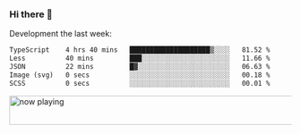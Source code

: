 ### Hi there 👋

Development the last week:
<!--START_SECTION:waka-->

```txt
TypeScript    4 hrs 40 mins   ████████████████████▒░░░░   81.52 %
Less          40 mins         ███░░░░░░░░░░░░░░░░░░░░░░   11.66 %
JSON          22 mins         █▓░░░░░░░░░░░░░░░░░░░░░░░   06.63 %
Image (svg)   0 secs          ░░░░░░░░░░░░░░░░░░░░░░░░░   00.18 %
SCSS          0 secs          ░░░░░░░░░░░░░░░░░░░░░░░░░   00.01 %
```

<!--END_SECTION:waka-->

<!--
**JASONPANGGO/jasonpanggo** is a ✨ _special_ ✨ repository because its `README.md` (this file) appears on your GitHub profile.

Here are some ideas to get you started:

- 🔭 I’m currently working on ...
- 🌱 I’m currently learning ...
- 👯 I’m looking to collaborate on ...
- 🤔 I’m looking for help with ...
- 💬 Ask me about ...
- 📫 How to reach me: ...
- 😄 Pronouns: ...
- ⚡ Fun fact: ...
-->

<a href="https://volt.fm/user/q8yd9e79csfr57rt" target="_blank"><img src="https://spotify-badge-egoist.vercel.app/api/now-playing" width="540" height="52" alt="now playing"></a>
